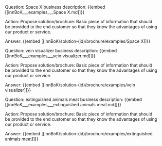 Question: Space X business description:
{{embed [[innBoK___examples___Space X.md]]}}

Action: Propose solution/brochure: Basic piece of information that should be provided to the end customer so that they know the advantages of using our product or service.

Answer:
{{embed [[innBoK/solution-(id)/brochure/examples/Space X]]}}

Question: vein visualizer business description:
{{embed [[innBoK___examples___vein visualizer.md]]}}

Action: Propose solution/brochure: Basic piece of information that should be provided to the end customer so that they know the advantages of using our product or service.

Answer:
{{embed [[innBoK/solution-(id)/brochure/examples/vein visualizer]]}}

Question: extinguished animals meat business description:
{{embed [[innBoK___examples___extinguished animals meat.md]]}}

Action: Propose solution/brochure: Basic piece of information that should be provided to the end customer so that they know the advantages of using our product or service.

Answer:
{{embed [[innBoK/solution-(id)/brochure/examples/extinguished animals meat]]}}













